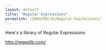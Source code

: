 ```yaml
---
layout: default
title: "Regular Expressions"
permalink: /2004/08/16/Regular-Expressions/
---
```


<P>Here's a library of Regular Expressions</P>
<P><A class="" href="http://regexlib.com/" target=_blank>http://regexlib.com/</A></P>